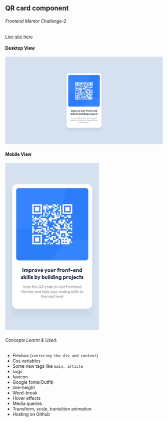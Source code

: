 ## QR card component
###### Frontend Mentor Challenge-2

[Live site here](https://shahbaazx786.github.io/QRCode-card/)


#### Desktop View
![screenshot1](./assets/Screenshots/desktop-design.jpg)

#### Mobile View
<img src="./assets/Screenshots/mobile-design.jpg" style="width:300px">

###### Concepts Learnt & Used:
- Flexbox (```centering the div and content```)
- Css variables
- Some new tags like <code>main, article</code>
- svgs
- favicon
- Google fonts(Outfit)
- line-height
- Word-break
- Hover effects
- Media queries
- Transform, scale, tranisition animation
- Hosting on Github